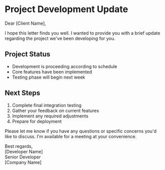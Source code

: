 # Project Development Update

Dear [Client Name],

I hope this letter finds you well. I wanted to provide you with a brief update regarding the project we've been developing for you.

## Project Status
- Development is proceeding according to schedule
- Core features have been implemented
- Testing phase will begin next week

## Next Steps
1. Complete final integration testing
2. Gather your feedback on current features
3. Implement any required adjustments
4. Prepare for deployment

Please let me know if you have any questions or specific concerns you'd like to discuss. I'm available for a meeting at your convenience.

Best regards,  
[Developer Name]  
Senior Developer  
[Company Name]